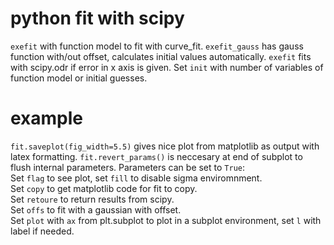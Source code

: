 # python fit with scipy
`exefit` with function model to fit with curve_fit.
`exefit_gauss` has gauss function with/out offset, calculates initial values automatically.
`exefit` fits with scipy.odr if error in x axis is given. Set `init` with number of variables of function model or initial guesses.  
# example
`fit.saveplot(fig_width=5.5)` gives nice plot from matplotlib as output with latex formatting.
`fit.revert_params()` is neccesary at end of subplot to flush internal parameters.
Parameters can be set to `True`:  
Set `flag` to see plot, set `fill` to disable sigma enviromnment.  
Set `copy` to get matplotlib code for fit to copy.  
Set `retoure` to return results from scipy.  
Set `offs` to fit with a gaussian with offset.  
Set `plot` with `ax` from plt.subplot to plot in a subplot environment, set `l` with label if needed.
